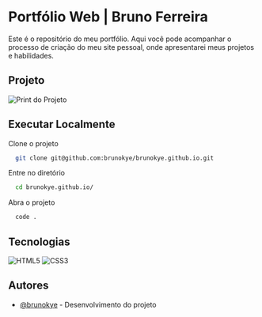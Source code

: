 # Portfólio Web | Bruno Ferreira

Este é o repositório do meu portfólio. Aqui você pode acompanhar o processo de criação do meu site pessoal, onde apresentarei meus projetos e habilidades.

## Projeto

![Print do Projeto](https://i.imgur.com/rGde3qs.png)

## Executar Localmente

Clone o projeto 

```bash
  git clone git@github.com:brunokye/brunokye.github.io.git
```

Entre no diretório

```bash
  cd brunokye.github.io/
```

Abra o projeto

```bash
  code .
```

## Tecnologias

![HTML5](https://img.shields.io/badge/html5-%23E34F26.svg?style=for-the-badge&logo=html5&logoColor=white) 
![CSS3](https://img.shields.io/badge/css3-%231572B6.svg?style=for-the-badge&logo=css3&logoColor=white)

## Autores

- [@brunokye](https://github.com/brunokye) - Desenvolvimento do projeto
